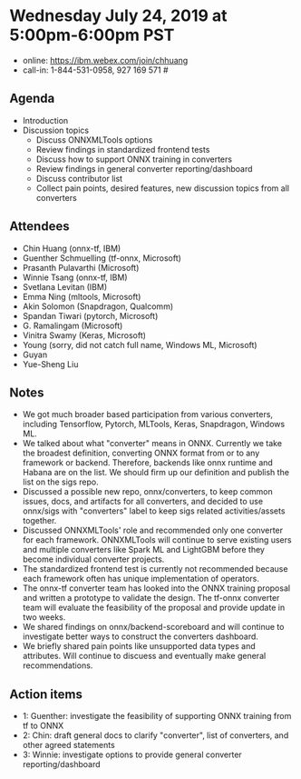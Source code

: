 # Wednesday July 24, 2019 at 5:00pm-6:00pm PST
* online: https://ibm.webex.com/join/chhuang
* call-in: 1-844-531-0958, 927 169 571 #

## Agenda
* Introduction
* Discussion topics
    * Discuss ONNXMLTools options
    * Review findings in standardized frontend tests
    * Discuss how to support ONNX training in converters
    * Review findings in general converter reporting/dashboard 
    * Discuss contributor list
    * Collect pain points, desired features, new discussion topics from all converters

## Attendees 
* Chin Huang (onnx-tf, IBM)
* Guenther Schmuelling (tf-onnx, Microsoft)
* Prasanth Pulavarthi (Microsoft)
* Winnie Tsang (onnx-tf, IBM)
* Svetlana Levitan (IBM)
* Emma Ning (mltools, Microsoft)
* Akin Solomon (Snapdragon, Qualcomm)
* Spandan Tiwari (pytorch, Microsoft)
* G. Ramalingam (Microsoft)
* Vinitra Swamy (Keras, Microsoft)
* Young (sorry, did not catch full name, Windows ML, Microsoft)
* Guyan
* Yue-Sheng Liu 

## Notes
* We got much broader based participation from various converters, including Tensorflow, Pytorch, MLTools, Keras, Snapdragon, Windows ML.
* We talked about what "converter" means in ONNX. Currently we take the broadest definition, converting ONNX format from or to any framework or backend. Therefore, backends like onnx runtime and Habana are on the list. We should firm up our definition and publish the list on the sigs repo.
* Discussed a possible new repo, onnx/converters, to keep common issues, docs, and artifacts for all converters, and decided to use onnx/sigs with "converters" label to keep sigs related activities/assets together.
* Discussed ONNXMLTools' role and recommended only one converter for each framework. ONNXMLTools will continue to serve existing users and multiple converters like Spark ML and LightGBM before they become individual converter projects.
* The standardized frontend test is currently not recommended because each framework often has unique implementation of operators.
* The onnx-tf converter team has looked into the ONNX training proposal and written a prototype to validate the design. The tf-onnx converter team will evaluate the feasibility of the proposal and provide update in two weeks.
* We shared findings on onnx/backend-scoreboard and will continue to investigate better ways to construct the converters dashboard.
* We briefly shared pain points like unsupported data types and attributes. Will continue to discuess and eventually make general recommendations.

## Action items
* 1: Guenther: investigate the feasibility of supporting ONNX training from tf to ONNX
* 2: Chin: draft general docs to clarify "converter", list of converters, and other agreed statements
* 3: Winnie: investigate options to provide general converter reporting/dashboard
